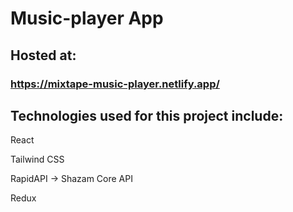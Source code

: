 # Music-player App

## Hosted at:
### https://mixtape-music-player.netlify.app/

## Technologies used for this project include:

React

Tailwind CSS

RapidAPI -> Shazam Core API

Redux